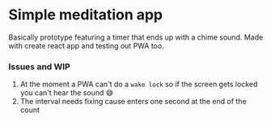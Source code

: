 # Simple meditation app

Basically prototype featuring a timer that ends up with a chime sound. Made with create react app and testing out PWA too.

### Issues and WIP

1. At the moment a PWA can't do a `wake lock` so if the screen gets locked you can't hear the sound 😅
2. The interval needs fixing cause enters one second at the end of the count